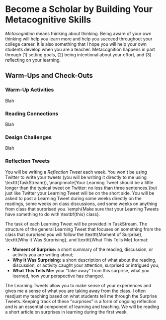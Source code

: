 # Become a Scholar by Building Your Metacognitive Skills

*Metacognition* means thinking about thinking. Being aware of your own thinking will help you learn more and help you succeed throughout your college career. It is also something that I hope you will help your own students develop when you are a teacher. Metacognition happens in part through (1) setting goals, (2) being intentional about your effort, and (3) reflecting on your learning.

## Warm-Ups and Check-Outs


### Warm-Up Activities

Blah

### Reading Connections

Blah

### Design Challenges

Blah

### Reflection Tweets

You will be writing a *Reflection Tweet* each week. You won't be using Twitter to write your tweets (you will be writing it directly to me using \texttt{TaskStream}), \marginnote{Your Learning Tweet should be a little longer than the typical tweet on Twitter: no less than three sentences.}but just like Twitter your Learning Tweet will be on the short side. You will be asked to post a Learning Tweet during some weeks directly on the readings, some weeks on class discussions, and some weeks on anything from class that surprised you. \emph{Make sure that your Learning Tweets have something to do with \textbf{this} class}.

The task of each Learning Tweet will be provided in TaskStream. The structure of the general Learning Tweet that focuses on something from the class that surprised you will follow the \texttt{Moment of Surprise}, \texttt{Why It Was Surprising}, and \texttt{What This Tells Me} format:

* **Moment of Surprise:** a short summary of the reading, discussion, or activity you are writing about;
* **Why It Was Surprising:** a short description of what about the reading, discussion, or activity caught your attention, surprised or intrigued you;
* **What This Tells Me:** your "take away" from this surprise, what you learned, how your perspective has changed.

The Learning Tweets allow you to make sense of your experiences and gives me a sense of what you are taking away from the class. I often readjust my teaching based on what students tell me through the Surprise Tweets. Keeping track of these "surprises" is a form of ongoing reflection and is an essential component of learning and teaching. We will be reading a short article on surprises in learning during the first week.
